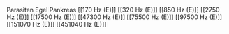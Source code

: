 Parasiten Egel Pankreas
[[170 Hz (E)]]
[[320 Hz (E)]]
[[850 Hz (E)]]
[[2750 Hz (E)]]
[[17500 Hz (E)]]
[[47300 Hz (E)]]
[[75500 Hz (E)]]
[[97500 Hz (E)]]
[[151070 Hz (E)]]
[[451040 Hz (E)]]